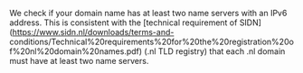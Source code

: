 We check if your domain name has at least two name servers with an IPv6 
address. This is consistent with the [technical requirement of 
SIDN](https://www.sidn.nl/downloads/terms-and-
conditions/Technical%20requirements%20for%20the%20registration%20of%20nl%20domain%20names.pdf)
 (.nl TLD registry) that each .nl domain must have at least two name 
servers.
